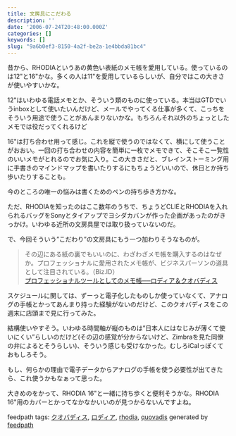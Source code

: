 ```yaml
---
title: 文房具にこだわる
description: ''
date: '2006-07-24T20:48:00.000Z'
categories: []
keywords: []
slug: "9a6b0ef3-8150-4a2f-be2a-1e4bbda81bc4"
---
```

昔から、RHODIAというあの黄色い表紙のメモ帳を愛用している。使っているのは12"と16"かな。多くの人は11"を愛用しているらしいが、自分ではこの大きさが使いやすいかな。  
  
  
  
12"はいわゆる電話メモとか、そういう類のものに使っている。本当はGTDでいうinboxとして使いたいんだけど、メールでやってくる仕事が多くて、こっちをそういう用途で使うことがあんまりないかな。もちろんそれ以外のちょっとしたメモでは役だってくれるけど  
  
  
  
16"は打ち合わせ用って感じ。これを縦で使うのではなくて、横にして使うことがおおい。一回の打ち合わせの内容を簡単に一枚でメモできて、そこそこ一覧性のいいメモがとれるのでお気に入り。この大きさだと、ブレインストーミング用に手書きのマインドマップを書いたりするにもちょうどいいので、休日とか持ち歩いたりすることも。  
  
今のところの唯一の悩みは書くためのペンの持ち歩き方かな。  
  
  
  
ただ、RHODIAを知ったのはここ数年のうちで、ちょうどCLIEとRHODIAを入れられるバッグをSonyとタイアップでヨシダカバンが作った企画があったのがきっかけ。いわゆる近所の文房具屋では取り扱っていないのだ。  
  
  
  
で、今回そういう”こだわり”の文房具にもう一つ加わりそうなものが。

> その辺にある紙の裏でもいいのに、わざわざメモ帳を購入するのはなぜか。プロフェッショナルに愛用されたメモ帳が、ビジネスパーソンの道具として注目されている。（Biz.ID）  
> [プロフェッショナルツールとしてのメモ帳──ロディア＆クオバディス](http://www.itmedia.co.jp/bizid/articles/0607/19/news106.html)

スケジュールに関しては、ずーっと電子化したものしか使っていなくて、アナログの手帳とかってあんまり持った経験がないのだけど、このクオバディスをこの週末に店頭まで見に行ってみた。  
  
結構使いやすそう。いわゆる時間軸が縦のものは”日本人にはなじみが薄くて使いにくい”らしいのだけど(その辺の感覚が分からないけど、Zimbraを見た同僚の弁によるとそうらしい)、そういう感じも受けなかった。むしろiCalっぽくておもしろそう。  
  
もし、何らかの理由で電子データからアナログの手帳を使う必要性が出てきたら、これ使うかもなぁって思った。  
  
  
  
大きめのをかって、RHODIA 16"と一緒に持ち歩くと便利そうかな。RHODIA 16"用のカバーとかってなかなかいいのが見つからないんですよね。

feedpath tags: [クオバディス](http://feedpath.jp/search/index.csp?search_text=%E3%82%AF%E3%82%AA%E3%83%90%E3%83%87%E3%82%A3%E3%82%B9), [ロディア](http://feedpath.jp/search/index.csp?search_text=%E3%83%AD%E3%83%87%E3%82%A3%E3%82%A2), [rhodia](http://feedpath.jp/search/index.csp?search_text=rhodia), [quovadis](http://feedpath.jp/search/index.csp?search_text=quovadis) generated by [feedpath](http://feedpath.jp)